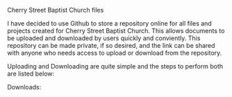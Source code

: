 Cherry Street Baptist Church files

I have decided to use Github to store a repository online for all files and projects created for Cherry Street Baptist Church. This allows documents to be uploaded and downloaded by users quickly and conviently. This repository can be made private, if so desired, and the link can be shared with anyone who needs access to upload or download from the repository. 

Uploading and Downloading are quite simple and the steps to perform both are listed below: 

Downloads:


